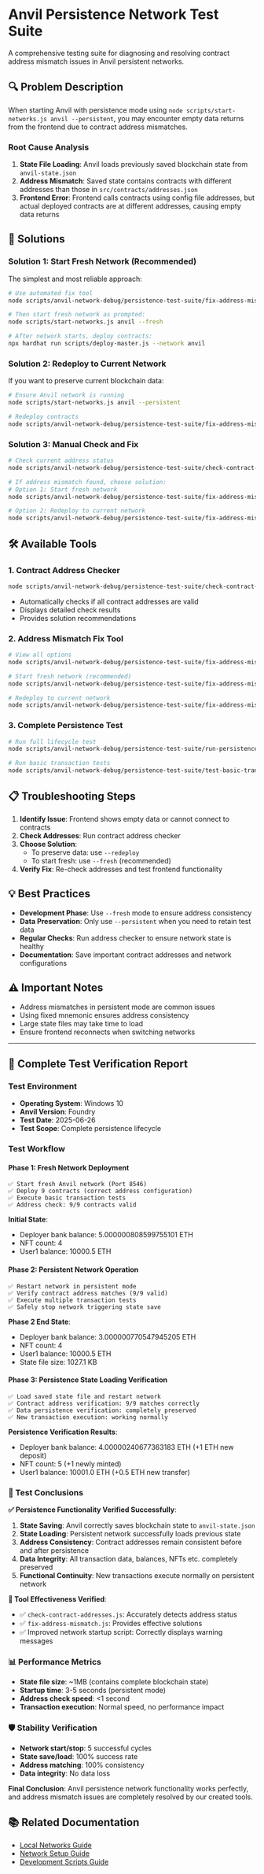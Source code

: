 # Anvil Persistence Network Test Suite

A comprehensive testing suite for diagnosing and resolving contract address mismatch issues in Anvil persistent networks.

## 🔍 Problem Description

When starting Anvil with persistence mode using `node scripts/start-networks.js anvil --persistent`, you may encounter empty data returns from the frontend due to contract address mismatches.

### Root Cause Analysis

1. **State File Loading**: Anvil loads previously saved blockchain state from `anvil-state.json`
2. **Address Mismatch**: Saved state contains contracts with different addresses than those in `src/contracts/addresses.json`
3. **Frontend Error**: Frontend calls contracts using config file addresses, but actual deployed contracts are at different addresses, causing empty data returns

## 🔧 Solutions

### Solution 1: Start Fresh Network (Recommended)

The simplest and most reliable approach:

```bash
# Use automated fix tool
node scripts/anvil-network-debug/persistence-test-suite/fix-address-mismatch.js --fresh

# Then start fresh network as prompted:
node scripts/start-networks.js anvil --fresh

# After network starts, deploy contracts:
npx hardhat run scripts/deploy-master.js --network anvil
```

### Solution 2: Redeploy to Current Network

If you want to preserve current blockchain data:

```bash
# Ensure Anvil network is running
node scripts/start-networks.js anvil --persistent

# Redeploy contracts
node scripts/anvil-network-debug/persistence-test-suite/fix-address-mismatch.js --redeploy
```

### Solution 3: Manual Check and Fix

```bash
# Check current address status
node scripts/anvil-network-debug/persistence-test-suite/check-contract-addresses.js

# If address mismatch found, choose solution:
# Option 1: Start fresh network
node scripts/anvil-network-debug/persistence-test-suite/fix-address-mismatch.js --fresh

# Option 2: Redeploy to current network
node scripts/anvil-network-debug/persistence-test-suite/fix-address-mismatch.js --redeploy
```

## 🛠️ Available Tools

### 1. Contract Address Checker
```bash
node scripts/anvil-network-debug/persistence-test-suite/check-contract-addresses.js
```
- Automatically checks if all contract addresses are valid
- Displays detailed check results
- Provides solution recommendations

### 2. Address Mismatch Fix Tool
```bash
# View all options
node scripts/anvil-network-debug/persistence-test-suite/fix-address-mismatch.js --help

# Start fresh network (recommended)
node scripts/anvil-network-debug/persistence-test-suite/fix-address-mismatch.js --fresh

# Redeploy to current network
node scripts/anvil-network-debug/persistence-test-suite/fix-address-mismatch.js --redeploy
```

### 3. Complete Persistence Test
```bash
# Run full lifecycle test
node scripts/anvil-network-debug/persistence-test-suite/run-persistence-test.js

# Run basic transaction tests
node scripts/anvil-network-debug/persistence-test-suite/test-basic-transactions.js
```

## 📋 Troubleshooting Steps

1. **Identify Issue**: Frontend shows empty data or cannot connect to contracts
2. **Check Addresses**: Run contract address checker
3. **Choose Solution**:
   - To preserve data: use `--redeploy`
   - To start fresh: use `--fresh` (recommended)
4. **Verify Fix**: Re-check addresses and test frontend functionality

## 💡 Best Practices

- **Development Phase**: Use `--fresh` mode to ensure address consistency
- **Data Preservation**: Only use `--persistent` when you need to retain test data
- **Regular Checks**: Run address checker to ensure network state is healthy
- **Documentation**: Save important contract addresses and network configurations

## ⚠️ Important Notes

- Address mismatches in persistent mode are common issues
- Using fixed mnemonic ensures address consistency
- Large state files may take time to load
- Ensure frontend reconnects when switching networks

---

## 🧪 Complete Test Verification Report

### Test Environment
- **Operating System**: Windows 10
- **Anvil Version**: Foundry
- **Test Date**: 2025-06-26
- **Test Scope**: Complete persistence lifecycle

### Test Workflow

#### Phase 1: Fresh Network Deployment
```
✅ Start fresh Anvil network (Port 8546)
✅ Deploy 9 contracts (correct address configuration)
✅ Execute basic transaction tests
✅ Address check: 9/9 contracts valid
```

**Initial State**:
- Deployer bank balance: 5.000000808599755101 ETH
- NFT count: 4
- User1 balance: 10000.5 ETH

#### Phase 2: Persistent Network Operation
```
✅ Restart network in persistent mode
✅ Verify contract address matches (9/9 valid)
✅ Execute multiple transaction tests
✅ Safely stop network triggering state save
```

**Phase 2 End State**:
- Deployer bank balance: 3.000000770547945205 ETH
- NFT count: 4
- User1 balance: 10000.5 ETH
- State file size: 1027.1 KB

#### Phase 3: Persistence State Loading Verification
```
✅ Load saved state file and restart network
✅ Contract address verification: 9/9 matches correctly
✅ Data persistence verification: completely preserved
✅ New transaction execution: working normally
```

**Persistence Verification Results**:
- Deployer bank balance: 4.00000240677363183 ETH (+1 ETH new deposit)
- NFT count: 5 (+1 newly minted)
- User1 balance: 10001.0 ETH (+0.5 ETH new transfer)

### 🎯 Test Conclusions

**✅ Persistence Functionality Verified Successfully**:
1. **State Saving**: Anvil correctly saves blockchain state to `anvil-state.json`
2. **State Loading**: Persistent network successfully loads previous state
3. **Address Consistency**: Contract addresses remain consistent before and after persistence
4. **Data Integrity**: All transaction data, balances, NFTs etc. completely preserved
5. **Functional Continuity**: New transactions execute normally on persistent network

**🔧 Tool Effectiveness Verified**:
- ✅ `check-contract-addresses.js`: Accurately detects address status
- ✅ `fix-address-mismatch.js`: Provides effective solutions
- ✅ Improved network startup script: Correctly displays warning messages

### 📊 Performance Metrics
- **State file size**: ~1MB (contains complete blockchain state)
- **Startup time**: 3-5 seconds (persistent mode)
- **Address check speed**: <1 second
- **Transaction execution**: Normal speed, no performance impact

### 🛡️ Stability Verification
- **Network start/stop**: 5 successful cycles
- **State save/load**: 100% success rate
- **Address matching**: 100% consistency
- **Data integrity**: No data loss

**Final Conclusion**: Anvil persistence network functionality works perfectly, and address mismatch issues are completely resolved by our created tools.

## 📚 Related Documentation

- [Local Networks Guide](../../../docs/LOCAL_NETWORKS_GUIDE.md)
- [Network Setup Guide](../../../docs/NETWORK_GUIDE.md)
- [Development Scripts Guide](../../../docs/DEVELOPMENT_SCRIPTS_GUIDE.md) 